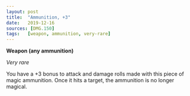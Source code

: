 ```yaml
---
layout: post
title:  "Ammunition, +3"
date:   2019-12-16
sources: [DMG.150]
tags:   [weapon, ammunition, very-rare]
---
```


**Weapon (any ammunition)**

*Very rare*

You have a +3 bonus to attack and damage rolls made with this piece of magic ammunition. Once it hits a target, the ammunition is no longer magical.
